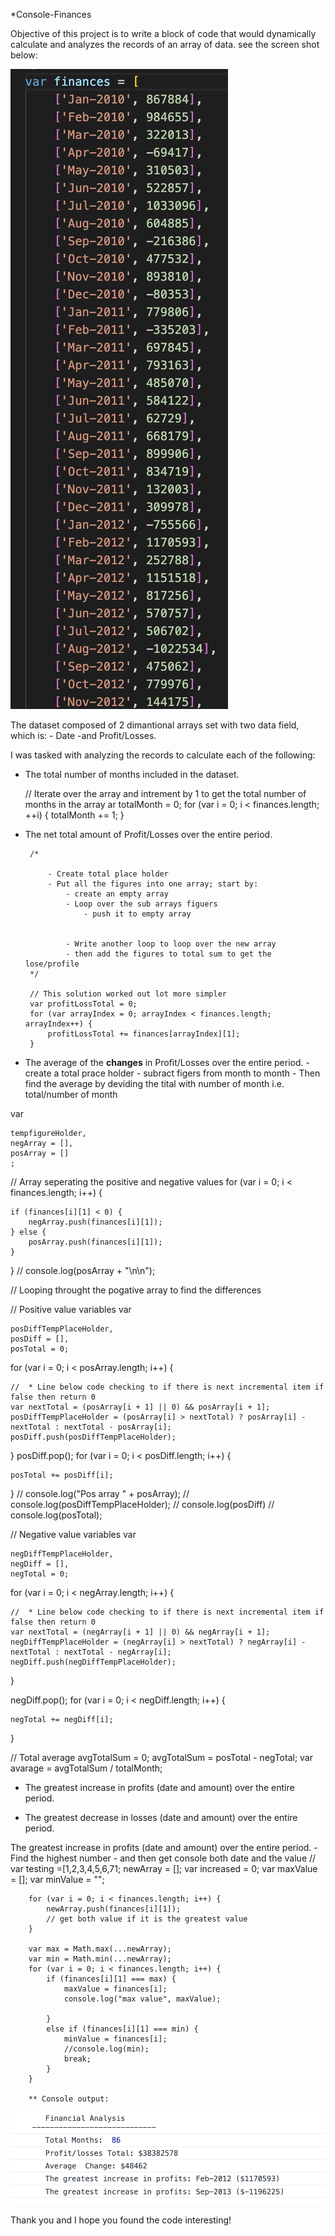 *Console-Finances 

Objective of this project is to write a block of code that would dynamically calculate and analyzes the records of an array of data. see the screen shot below:



![alt text](/img/scr1.png)



The dataset composed of 2 dimantional arrays set with two data field, which is: 
    - Date 
    -and Profit/Losses.

I was tasked with analyzing the records to calculate each of the following:

 - The total number of months included in the dataset.

    // Iterate over the array and intrement by 1 to get the total number of months in the array
    ar totalMonth = 0;
    for (var i = 0; i < finances.length; ++i) {
    totalMonth += 1;
    }

 - The net total amount of Profit/Losses over the entire period.

        /*

            - Create total place holder 
            - Put all the figures into one array; start by:
                - create an empty array
                - Loop over the sub arrays figuers 
                    - push it to empty array
                

                - Write another loop to loop over the new array
                - then add the figures to total sum to get the lose/profile
        */

        // This solution worked out lot more simpler
        var profitLossTotal = 0;
        for (var arrayIndex = 0; arrayIndex < finances.length; arrayIndex++) {
            profitLossTotal += finances[arrayIndex][1];
        }

 - The average of the **changes** in Profit/Losses over the entire period.
        -  create a total prace holder
        - subract figers from month to month 
        - Then find the average by deviding the tital with number of month i.e.
            total/number of month
        
        

var

    tempfigureHolder,
    negArray = [],
    posArray = []
    ;

// Array seperating the positive and negative values
for (var i = 0; i < finances.length; i++) {

    if (finances[i][1] < 0) {
        negArray.push(finances[i][1]);
    } else {
        posArray.push(finances[i][1]);
    }

}
// console.log(posArray + "\n\n"); 

// Looping throught the pogative array to find the differences

// Positive value variables
var

    posDiffTempPlaceHolder,
    posDiff = [],
    posTotal = 0;

for (var i = 0; i < posArray.length; i++) {

    //  * Line below code checking to if there is next incremental item if false then return 0
    var nextTotal = (posArray[i + 1] || 0) && posArray[i + 1];
    posDiffTempPlaceHolder = (posArray[i] > nextTotal) ? posArray[i] - nextTotal : nextTotal - posArray[i];
    posDiff.push(posDiffTempPlaceHolder);

}
posDiff.pop(); 
for (var i = 0; i < posDiff.length; i++) {

    posTotal += posDiff[i];

}
// console.log("Pos array " + posArray); 
// console.log(posDiffTempPlaceHolder); 
// console.log(posDiff)
// console.log(posTotal); 

// Negative value variables
var

    negDiffTempPlaceHolder,
    negDiff = [],
    negTotal = 0;

for (var i = 0; i < negArray.length; i++) {

    //  * Line below code checking to if there is next incremental item if false then return 0
    var nextTotal = (negArray[i + 1] || 0) && negArray[i + 1];
    negDiffTempPlaceHolder = (negArray[i] > nextTotal) ? negArray[i] - nextTotal : nextTotal - negArray[i];
    negDiff.push(negDiffTempPlaceHolder);

}

negDiff.pop(); 
for (var i = 0; i < negDiff.length; i++) {

    negTotal += negDiff[i];

}

// Total average
avgTotalSum = 0; 
avgTotalSum = posTotal - negTotal; 
var avarage = avgTotalSum / totalMonth; 

 - The greatest increase in profits (date and amount) over the entire period.
 
 - The greatest decrease in losses (date and amount) over the entire period.

 The greatest increase in profits (date and amount) over the entire period.
    - Find the highest number 
    - and then get console both date and the value 
        // var testing =[1,2,3,4,5,6,71; 
        newArray = [];
        var increased = 0;
        var maxValue = [];
        var minValue = "";

        for (var i = 0; i < finances.length; i++) {
            newArray.push(finances[i][1]);
            // get both value if it is the greatest value
        }

        var max = Math.max(...newArray);
        var min = Math.min(...newArray);
        for (var i = 0; i < finances.length; i++) {
            if (finances[i][1] === max) {
                maxValue = finances[i];
                console.log("max value", maxValue);

            }
            else if (finances[i][1] === min) {
                minValue = finances[i];
                //console.log(min);
                break;
            }
        }

        ** Console output: 
         



![alt text](/img/con_output.png)



Thank you and I hope you found the code interesting!

